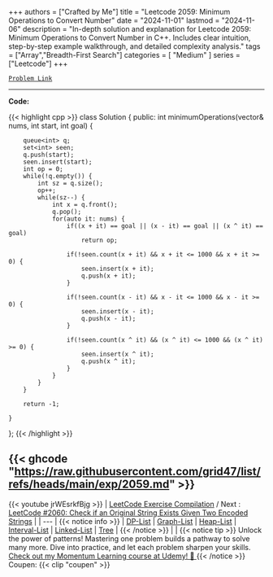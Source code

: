 
+++
authors = ["Crafted by Me"]
title = "Leetcode 2059: Minimum Operations to Convert Number"
date = "2024-11-01"
lastmod = "2024-11-06"
description = "In-depth solution and explanation for Leetcode 2059: Minimum Operations to Convert Number in C++. Includes clear intuition, step-by-step example walkthrough, and detailed complexity analysis."
tags = ["Array","Breadth-First Search"]
categories = [
    "Medium"
]
series = ["Leetcode"]
+++



[`Problem Link`](https://leetcode.com/problems/minimum-operations-to-convert-number/description/)

---

**Code:**

{{< highlight cpp >}}
class Solution {
public:
    int minimumOperations(vector<int>& nums, int start, int goal) {
        
        queue<int> q;
        set<int> seen;
        q.push(start);
        seen.insert(start);
        int op = 0;
        while(!q.empty()) {
            int sz = q.size();
            op++;
            while(sz--) {
                int x = q.front();
                q.pop();
                for(auto it: nums) {
                    if((x + it) == goal || (x - it) == goal || (x ^ it) == goal)
                        return op;
                    
                    if(!seen.count(x + it) && x + it <= 1000 && x + it >= 0) {
                        seen.insert(x + it);                        
                        q.push(x + it);
                    }
                    
                    if(!seen.count(x - it) && x - it <= 1000 && x - it >= 0) {
                        seen.insert(x - it);
                        q.push(x - it);
                    }             
                    
                    if(!seen.count(x ^ it) && (x ^ it) <= 1000 && (x ^ it) >= 0) {
                        seen.insert(x ^ it);
                        q.push(x ^ it);
                    }                    
                }
            }
        }
        
        return -1;
        
    }
};
{{< /highlight >}}

{{< ghcode "https://raw.githubusercontent.com/grid47/list/refs/heads/main/exp/2059.md" >}}
---
{{< youtube jrWEsrkfBjg >}}
| [LeetCode Exercise Compilation](https://grid47.xyz/leetcode/) / Next : [LeetCode #2060: Check if an Original String Exists Given Two Encoded Strings](https://grid47.xyz/posts/leetcode_2060) |
| --- |
{{< notice info >}}
| [DP-List](https://grid47.xyz/lists/dp/) | [Graph-List](https://grid47.xyz/lists/graph/) | [Heap-List](https://grid47.xyz/lists/heap/) | [Interval-List](https://grid47.xyz/lists/interval/) | [Linked-List](https://grid47.xyz/lists/ll/) | [Tree](https://grid47.xyz/lists/tree/) |
{{< /notice >}}
| |
{{< notice tip >}}
Unlock the power of patterns! Mastering one problem builds a pathway to solve many more. Dive into practice, and let each problem sharpen your skills. [Check out my Momentum Learning course at Udemy! 🚀 ](https://www.udemy.com/course/algorithms-and-data-structures-in-cpp/)
{{< /notice >}}
Coupen: {{< clip "coupen" >}}
